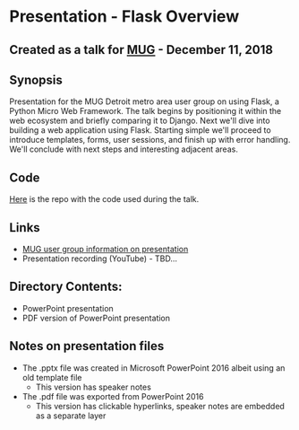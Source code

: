 # Presentation - Flask Overview
## Created as a talk for [MUG](http://www.mug.org) - December 11, 2018

## Synopsis
Presentation for the MUG Detroit metro area user group on using Flask, a Python Micro Web Framework.  The talk begins by positioning it within the web ecosystem and briefly comparing it to Django.  Next we'll dive into building a web application using Flask.  Starting simple we'll proceed to introduce templates, forms, user sessions, and finish up with error handling.  We'll conclude with next steps and interesting adjacent areas.

## Code
[Here](../../../flaskapp) is the repo with the code used during the talk.

## Links
* [MUG user group information on presentation](http://www.mug.org/2018/12/december-11th-2018-mug-meeting/)
* Presentation recording (YouTube) - TBD...

## Directory Contents:
* PowerPoint presentation
* PDF version of PowerPoint presentation

## Notes on presentation files
* The .pptx file was created in Microsoft PowerPoint 2016 albeit using an old template file
  * This version has speaker notes
* The .pdf file was exported from PowerPoint 2016
  * This version has clickable hyperlinks, speaker notes are embedded as a separate layer

